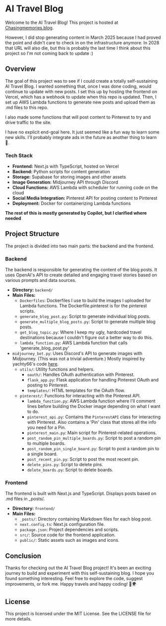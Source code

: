 # AI Travel Blog

Welcome to the AI Travel Blog! This project is hosted at [Chasingmemories.blog](https://chasingmemories.blog).

However, I did stop generating content in March 2025 because I had proved the point and didn't care to check in on the infrastructure anymore. In 2028 that URL will also die, but this is probably the last time I think about this project so I'm not coming back to update :)

## Overview

The goal of this project was to see if I could create a totally self-sustaining AI Travel Blog. I wanted something that, once I was done coding, would continue to update with new posts. I set this up by hosting the frontend on Vercel, which has a webhook to update when this repo is updated. Then, I set up AWS Lambda functions to generate new posts and upload them as .md files to this repo.


I also made some functions that will post content to Pinterest to try and drive traffic to the site. 

I have no explicit end-goal here. It just seemed like a fun way to learn some new skills. I'll probably integrate ads in the future as another thing to learn 🙂.

### Tech Stack
- **Frontend:** Next.js with TypeScript, hosted on Vercel
- **Backend:** Python scripts for content generation
- **Storage:** Supabase for storing images and other assets
- **Image Generation:** Midjourney API through Discord
- **Cloud Functions:** AWS Lambda with scheduler for running code on the cloud
- **Social Media Integration:** Pinterest API for posting content to Pinterest
- **Deployment:** Docker for containerizing Lambda functions


**The rest of this is mostly generated by Copilot, but I clarified where needed**

## Project Structure

The project is divided into two main parts: the backend and the frontend.

### Backend

The backend is responsible for generating the content of the blog posts. It uses OpenAI's API to create detailed and engaging travel stories based on various prompts and data sources.

- **Directory:** `backend/`
- **Main Files:**
  - `Dockerfiles`: Dockerfiles I use to build the images I uploaded for Lambda functions. The Dockerfile.pinterest is for the pinterest scripts.
  - `generate_blog_post.py`: Script to generate individual blog posts.
  - `generate_multiple_blog_posts.py`: Script to generate multiple blog posts.
  - `get_blog_topic.py`: Where I keep my ugly, hardcoded travel destinations because I couldn't figure out a better way to do this.
  - `lambda_function.py`: AWS Lambda function that calls 'generate_blog_post.py'
- `midjourney_bot.py`: Uses Discord's API to generate images with Midjourney. (This was not a trivial adventure.) Mostly inspired by yachty66's code [here](https://github.com/yachty66/unofficial_midjourney_python_api).
  - `utils/`: Utility functions and helpers.
    - `oauth/`: Handles OAuth authentication with Pinterest.
    - `flask_app.py`: Flask application for handling Pinterest OAuth and posting to Pinterest.
    - `templates/`: HTML templates for the OAuth flow.
  - `pinterest/`: Functions for interacting with the Pinterest API.
    - `lambda_function.py`: AWS Lambda function where I'll comment lines before building the Docker image depending on what I want to do.
    - `pinterest_api.py`: Contains the `PinterestAPI` class for interacting with Pinterest. Also contains a 'Pin' class that stores all the info you need for a Pin.
    - `pinterest_main.py`: Main script for Pinterest-related operations.
    - `post_random_pin_multiple_boards.py`: Script to post a random pin to multiple boards.
    - `post_random_pin_single_board.py`: Script to post a random pin to a single board.
    - `post_recent_pin.py`: Script to post the most recent pin.
    - `delete_pins.py`: Script to delete pins.
    - `delete_boards.py`: Script to delete boards.


### Frontend

The frontend is built with Next.js and TypeScript. Displays posts based on .md files in _posts/.

- **Directory:** `frontend/`
- **Main Files:**
  - `_posts/`: Directory containing Markdown files for each blog post.
  - `next.config.ts`: Next.js configuration file.
  - `package.json`: Project dependencies and scripts.
  - `src/`: Source code for the frontend application.
  - `public/`: Static assets such as images and icons.

## Conclusion

Thanks for checking out the AI Travel Blog project! It's been an exciting journey to build and experiment with this self-sustaining blog. I hope you found something interesting. Feel free to explore the code, suggest improvements, or fork me. Happy travels and happy coding! 🚀🌍

## License
This project is licensed under the MIT License. See the LICENSE file for more details.
